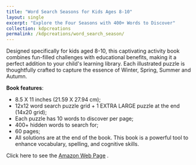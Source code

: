 ```yaml
---
title: "Word Search Seasons for Kids Ages 8-10"
layout: single
excerpt: "Explore the Four Seasons with 400+ Words to Discover"
collection: kdpcreations
permalink: /kdpcreations/word_search_season/
---
```

Designed specifically for kids aged 8-10, this captivating activity book combines fun-filled challenges with educational benefits, making it a perfect addition to your child's learning library. Each illustrated puzzle is thoughtfully crafted to capture the essence of Winter, Spring, Summer and Autumn.

**Book features**:
- 8.5 X 11 inches (21.59 X 27.94 cm);
- 12x12 word search puzzle grid + 1 EXTRA LARGE puzzle at the end (14x20 grid);
- Each puzzle has 10 words to discover per page;
- 400+ hidden words to search for;
- 60 pages;
- All solutions are at the end of the book.
This book is a powerful tool to enhance vocabulary, spelling, and cognitive skills.

Click here to see the [Amazon Web Page](https://www.amazon.it/Word-Search-Seasons-Kids-Ages/dp/B0C5BGLGTT/ref=sr_1_1?__mk_it_IT=%C3%85M%C3%85%C5%BD%C3%95%C3%91&crid=1B1L91B7ZGSJ3&dib=eyJ2IjoiMSJ9.WL10BOPRPdv27uupKCKeZ_cjpiVjWaFlkHC4WjUv7ZFTcfbzHCXvNLQNwX20zMQ7OZ6RgHJzc1dYp1kczY9ofzCWmXboMF-nJkturjuLqeWiAr7Kbs_y__-gDIGFQHCdVInYmAkwwhfg83onJcACV79I3zqq-U6Fq9o6Ja3BWoRZ1fI4lPnL27bALa7s51m4uU6mLKbFHDhVcJQI1qbbeseO4UOr7gEpe6gnpXms63m4NHySdStxb_54w2zAT9VMBjvTMCveA5MSc4ZY2d_OUUwD-xjvAutG9_tJgxVNUHQ.-c66pvQFePHWeY6Hzu5hVahQrGWcHlBp-UscjbN2Sjk&dib_tag=se&keywords=Christian+Magliano&qid=1725378974&sprefix=christian+magliano%2Caps%2C143&sr=8-1) .
